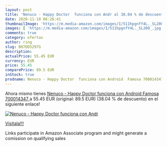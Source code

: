 ```yaml
---
layout: post
title: 'Nenuco - Happy Doctor  funciona con Andr al 38.04 % de descuento'
date: 2020-11-10 06:26:41
thumbnailImage: 'https://m.media-amazon.com/images/I/511hpgnfY4L._SL200_.jpg'
images: [ 'https://m.media-amazon.com/images/I/511hpgnfY4L._SL200_.jpg' ]
comments: true
category: ofertas
author: ring
slug: B07DD5297G
description:
actualPrice: 55.45 EUR
currency: EUR
price: 55.45
comparePrice: 89.5 EUR
inStock: true
prodname: Nenuco - Happy Doctor  funciona con Android  Famosa 700014347 
---
```


Ahora mismo tienes [Nenuco - Happy Doctor  funciona con Android  Famosa 700014347 ](https://www.amazon.es/dp/B07DD5297G/?tag=tolees-21) a 55.45 EUR (original: 89.5 EUR) (38.04 %  de descuento) en el siguiente enlace!

[![Nenuco - Happy Doctor  funciona con Andr](https://m.media-amazon.com/images/I/511hpgnfY4L._SL200_.jpg)](https://www.amazon.es/dp/B07DD5297G/?tag=tolees-21)

[Visítala!!!](https://www.amazon.es/dp/B07DD5297G/?tag=tolees-21)

Links participate in Amazon Associate program and might generate a comission on qualifying sales
